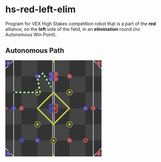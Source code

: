 # hs-red-left-elim
Program for VEX High Stakes competition robot that is a part of the **red** alliance, on the **left** side of the field, in an **elimination** round (no Autonomous Win Point).

## Autonomous Path
<img src=svgs/autonomous.svg width="300" height="300"/>